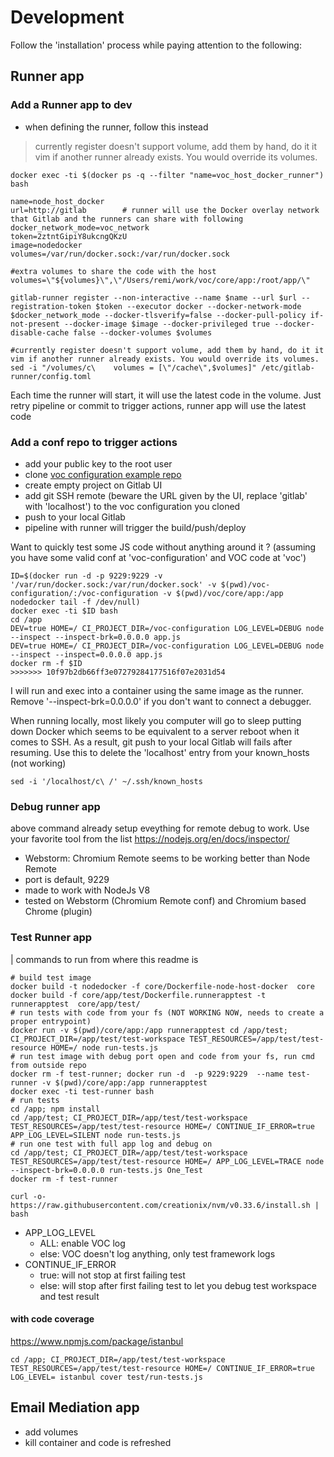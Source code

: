 # Development
Follow the 'installation' process while paying attention to the following:

## Runner app

### Add a Runner app to dev
* when defining the runner, follow this instead
> currently register doesn't support volume, add them by hand, do it it vim if another runner already exists. You would override its volumes.
````
docker exec -ti $(docker ps -q --filter "name=voc_host_docker_runner") bash

name=node_host_docker
url=http://gitlab        # runner will use the Docker overlay network that Gitlab and the runners can share with following   
docker_network_mode=voc_network
token=2ztntGipiY8ukcngQKzU
image=nodedocker
volumes=/var/run/docker.sock:/var/run/docker.sock

#extra volumes to share the code with the host
volumes=\"${volumes}\",\"/Users/remi/work/voc/core/app:/root/app/\"

gitlab-runner register --non-interactive --name $name --url $url --registration-token $token --executor docker --docker-network-mode $docker_network_mode --docker-tlsverify=false --docker-pull-policy if-not-present --docker-image $image --docker-privileged true --docker-disable-cache false --docker-volumes $volumes

#currently register doesn't support volume, add them by hand, do it it vim if another runner already exists. You would override its volumes.
sed -i "/volumes/c\    volumes = [\"/cache\",$volumes]" /etc/gitlab-runner/config.toml
````

Each time the runner will start, it will use the latest code in the volume. Just retry pipeline or commit to trigger actions, runner app will use the latest code

### Add a conf repo to trigger actions

* add your public key to the root user
* clone [voc configuration example repo](https://github.com/remipichon/voc-configuration)
* create empty project on Gitlab UI
* add git SSH remote (beware the URL given by the UI, replace 'gitlab' with 'localhost') to the voc configuration you cloned
* push to your local Gitlab 
* pipeline with runner will trigger the build/push/deploy


Want to quickly test some JS code without anything around it ? (assuming you have some valid conf at 'voc-configuration' and VOC code at 'voc')
````
ID=$(docker run -d -p 9229:9229 -v '/var/run/docker.sock:/var/run/docker.sock' -v $(pwd)/voc-configuration/:/voc-configuration -v $(pwd)/voc/core/app:/app nodedocker tail -f /dev/null)
docker exec -ti $ID bash
cd /app
DEV=true HOME=/ CI_PROJECT_DIR=/voc-configuration LOG_LEVEL=DEBUG node --inspect --inspect-brk=0.0.0.0 app.js
DEV=true HOME=/ CI_PROJECT_DIR=/voc-configuration LOG_LEVEL=DEBUG node --inspect --inspect=0.0.0.0 app.js
docker rm -f $ID
>>>>>>> 10f97b2db66ff3e07279284177516f07e2031d54
````
I will run and exec into a container using the same image as the runner. Remove '--inspect-brk=0.0.0.0' if you don't want to connect a debugger.

When running locally, most likely you computer will go to sleep putting down Docker which seems to be equivalent to
a server reboot when it comes to SSH. As a result, git push to your local Gitlab will fails after resuming. Use this to 
delete the 'localhost' entry from your known_hosts (not working)
````
sed -i '/localhost/c\ /' ~/.ssh/known_hosts
````

### Debug runner app
above command already setup eveything for remote debug to work. Use your favorite tool from the list https://nodejs.org/en/docs/inspector/
* Webstorm: Chromium Remote seems to be working better than Node Remote
* port is default, 9229
* made to work with NodeJs V8
* tested on Webstorm (Chromium Remote conf) and Chromium based Chrome (plugin)

### Test Runner app
| commands to run from where this readme is
````
# build test image
docker build -t nodedocker -f core/Dockerfile-node-host-docker  core
docker build -f core/app/test/Dockerfile.runnerapptest -t runnerapptest  core/app/test/
# run tests with code from your fs (NOT WORKING NOW, needs to create a proper entrypoint)
docker run -v $(pwd)/core/app:/app runnerapptest cd /app/test; CI_PROJECT_DIR=/app/test/test-workspace TEST_RESOURCES=/app/test/test-resource HOME=/ node run-tests.js
# run test image with debug port open and code from your fs, run cmd from outside repo
docker rm -f test-runner; docker run -d  -p 9229:9229  --name test-runner -v $(pwd)/core/app:/app runnerapptest 
docker exec -ti test-runner bash
# run tests
cd /app; npm install
cd /app/test; CI_PROJECT_DIR=/app/test/test-workspace TEST_RESOURCES=/app/test/test-resource HOME=/ CONTINUE_IF_ERROR=true APP_LOG_LEVEL=SILENT node run-tests.js
# run one test with full app log and debug on
cd /app/test; CI_PROJECT_DIR=/app/test/test-workspace TEST_RESOURCES=/app/test/test-resource HOME=/ APP_LOG_LEVEL=TRACE node --inspect-brk=0.0.0.0 run-tests.js One_Test
docker rm -f test-runner

curl -o- https://raw.githubusercontent.com/creationix/nvm/v0.33.6/install.sh | bash

````

* APP_LOG_LEVEL
  * ALL: enable VOC log
  * else: VOC doesn't log anything, only test framework logs
* CONTINUE_IF_ERROR
  * true: will not stop at first failing test
  * else: will stop after first failing test to let you debug test workspace and test result
  
#### with code coverage
https://www.npmjs.com/package/istanbul
``````
cd /app; CI_PROJECT_DIR=/app/test/test-workspace TEST_RESOURCES=/app/test/test-resource HOME=/ CONTINUE_IF_ERROR=true LOG_LEVEL= istanbul cover test/run-tests.js
``````
  
  

## Email Mediation app
* add volumes
* kill container and code is refreshed
